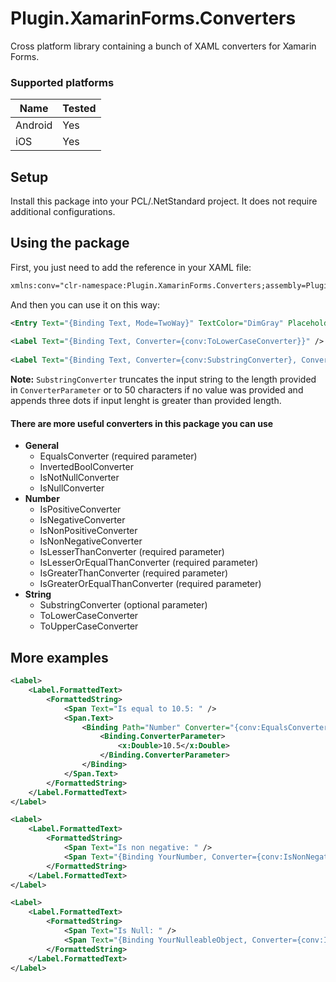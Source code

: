# Plugin.XamarinForms.Converters

Cross platform library containing a bunch of XAML converters for Xamarin Forms.

### Supported platforms

| Name | Tested |
| - | - |
| Android | Yes |
| iOS | Yes |

## Setup

Install this package into your PCL/.NetStandard project. It does not require additional configurations.

## Using the package

First, you just need to add the reference in your XAML file:

```XML
xmlns:conv="clr-namespace:Plugin.XamarinForms.Converters;assembly=Plugin.XamarinForms.Converters"
```

And then you can use it on this way:

```XML
<Entry Text="{Binding Text, Mode=TwoWay}" TextColor="DimGray" Placeholder="Enter a text" Keyboard="Text" />
            
<Label Text="{Binding Text, Converter={conv:ToLowerCaseConverter}}" />
            
<Label Text="{Binding Text, Converter={conv:SubstringConverter}, ConverterParameter=35}" />
```

__Note:__ `SubstringConverter` truncates the input string to the length provided in `ConverterParameter` or to 50 characters if no value was provided and appends three dots if input lenght is greater than provided length.


#### There are more useful converters in this package you can use

* __General__
  * EqualsConverter (required parameter)
  * InvertedBoolConverter
  * IsNotNullConverter
  * IsNullConverter
* __Number__
  * IsPositiveConverter
  * IsNegativeConverter
  * IsNonPositiveConverter
  * IsNonNegativeConverter
  * IsLesserThanConverter (required parameter)
  * IsLesserOrEqualThanConverter (required parameter)
  * IsGreaterThanConverter (required parameter)
  * IsGreaterOrEqualThanConverter (required parameter)
* __String__
  * SubstringConverter (optional parameter)
  * ToLowerCaseConverter
  * ToUpperCaseConverter

## More examples

```XML
<Label>
    <Label.FormattedText>
        <FormattedString>
            <Span Text="Is equal to 10.5: " />
            <Span.Text>
                <Binding Path="Number" Converter="{conv:EqualsConverter}"> 
                    <Binding.ConverterParameter>
                        <x:Double>10.5</x:Double>
                    </Binding.ConverterParameter>
                </Binding>
            </Span.Text>
        </FormattedString>
    </Label.FormattedText>
</Label>

<Label>
    <Label.FormattedText>
        <FormattedString>
            <Span Text="Is non negative: " />
            <Span Text="{Binding YourNumber, Converter={conv:IsNonNegativeConverter}}" />
        </FormattedString>
    </Label.FormattedText>
</Label>

<Label>
    <Label.FormattedText>
        <FormattedString>
            <Span Text="Is Null: " />
            <Span Text="{Binding YourNulleableObject, Converter={conv:IsNullConverter}}" />
        </FormattedString>
    </Label.FormattedText>
</Label>
```
